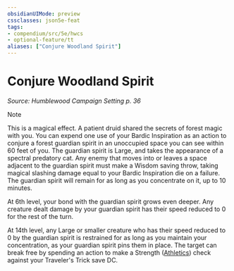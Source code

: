 ```yaml
---
obsidianUIMode: preview
cssclasses: json5e-feat
tags:
- compendium/src/5e/hwcs
- optional-feature/tt
aliases: ["Conjure Woodland Spirit"]
---
```

# Conjure Woodland Spirit
*Source: Humblewood Campaign Setting p. 36*  

> [!note]
> This is a magical effect. A patient druid shared the secrets of forest magic with you. You can expend one use of your Bardic Inspiration as an action to conjure a forest guardian spirit in an unoccupied space you can see within 60 feet of you. The guardian spirit is Large, and takes the appearance of a spectral predatory cat. Any enemy that moves into or leaves a space adjacent to the guardian spirit must make a Wisdom saving throw, taking magical slashing damage equal to your Bardic Inspiration die on a failure. The guardian spirit will remain for as long as you concentrate on it, up to 10 minutes.

At 6th level, your bond with the guardian spirit grows even deeper. Any creature dealt damage by your guardian spirit has their speed reduced to 0 for the rest of the turn.

At 14th level, any Large or smaller creature who has their speed reduced to 0 by the guardian spirit is restrained for as long as you maintain your concentration, as your guardian spirit pins them in place. The target can break free by spending an action to make a Strength ([Athletics](2-Mechanics/CLI/rules/skills.md#Athletics)) check against your Traveler's Trick save DC.